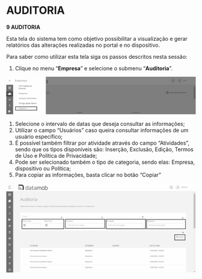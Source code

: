 # AUDITORIA

**9 AUDITORIA**

Esta tela do sistema tem como objetivo possibilitar a visualização e gerar relatórios das alterações realizadas no portal e no dispositivo.

Para saber como utilizar esta tela siga os passos descritos nesta sessão:

1. Clique no menu “**Empresa**” e selecione o submenu “**Auditoria**”.

![](<.gitbook/assets/0 (14).png>)

1. Selecione o intervalo de datas que deseja consultar as informações;
2. Utilizar o campo “Usuários” caso queira consultar informações de um usuário específico;
3. É possível também filtrar por atividade através do campo “Atividades”, sendo que os tipos disponíveis são: Inserção, Exclusão, Edição, Termos de Uso e Política de Privacidade;
4. Pode ser selecionado também o tipo de categoria, sendo elas: Empresa, dispositivo ou Política;
5. Para copiar as informações, basta clicar no botão “Copiar”

![](<.gitbook/assets/1 (13).png>)
